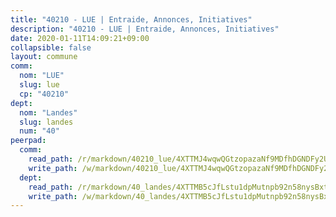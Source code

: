 ```yaml
---
title: "40210 - LUE | Entraide, Annonces, Initiatives"
description: "40210 - LUE | Entraide, Annonces, Initiatives"
date: 2020-01-11T14:09:21+09:00
collapsible: false
layout: commune
comm:
  nom: "LUE"
  slug: lue
  cp: "40210"
dept:
  nom: "Landes"
  slug: landes
  num: "40"
peerpad:
  comm:
    read_path: /r/markdown/40210_lue/4XTTMJ4wqwQGtzopazaNf9MDfhDGNDFy2UxzyjN6EBq1rxsRq
    write_path: /w/markdown/40210_lue/4XTTMJ4wqwQGtzopazaNf9MDfhDGNDFy2UxzyjN6EBq1rxsRq-K3TgUsBGraYoQMv7ubjBW1p33YnhgVnQTKUspztn2BAim9hXe6uF2t4YDuDrY6KWcovpMWjnYVQmuwZhSc944ymshHW3ugiLGkwnXqkCY5ZqCwmeJtKV3ep3CtGYWyRMAoy74E3q
  dept:
    read_path: /r/markdown/40_landes/4XTTMB5cJfLstu1dpMutnpb92n58nysBxt2LvNHp8iFa2he7h
    write_path: /w/markdown/40_landes/4XTTMB5cJfLstu1dpMutnpb92n58nysBxt2LvNHp8iFa2he7h-K3TgUvrqNj5GqBsxRXbDQxXTucun7uHSVZWT5C8CgQNaESTTE4cfR63JCubPGiKkKruc9dwpRJsb8aWPbJoGCdC5JVr33cPSqpb1rkjpoPrBPEdrj3zMya2yHWSYgr5GG1nyDstK
---
```


